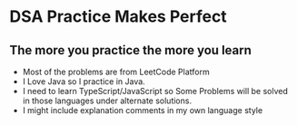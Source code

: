 # DSA Practice Makes Perfect

## The more you practice the more you learn

- Most of the problems are from LeetCode Platform
- I Love Java so I practice in Java.
- I need to learn TypeScript/JavaScript so Some Problems will be solved in those languages under alternate solutions.
- I might include explanation comments in my own language style
